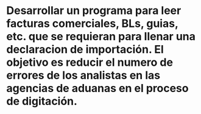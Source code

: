 # Desarrollar un programa para leer facturas comerciales, BLs, guias, etc. que se requieran para llenar una declaracion de importación. El objetivo es reducir el numero de errores de los analistas en las agencias de aduanas en el proceso de digitación. 
